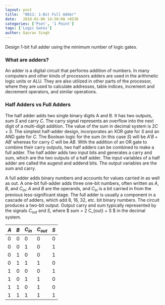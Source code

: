 ```yaml
---
layout: post
title:  "0011: 1-Bit Full Adder"
date:   2018-02-06 14:30:08 +0530
categories: ['Pset', '1 Point']
tags: ['Logic Gates']
author: Gaurav Singh
---
```

Design 1-bit full adder using the minimum number of logic gates.

### What are adders?
An adder is a digital circuit that performs addition of numbers. In many computers and other kinds of processors adders are used in the arithmetic logic units or ALU. They are also utilized in other parts of the processor, where they are used to calculate addresses, table indices, increment and decrement operators, and similar operations.

### Half Adders vs Full Adders
The half adder adds two single binary digits A and B. It has two outputs, sum $S$ and carry $C$. The carry signal represents an overflow into the next digit of a multi-digit addition. The value of the sum in decimal system is $2C + S$. The simplest half-adder design, incorporates an XOR gate for $S$ and an AND gate for $C$. The Boolean logic for the sum (in this case $S$) will be $A'B+AB'$ whereas for carry $C$ will be $AB$. With the addition of an OR gate to combine their carry outputs, two half adders can be combined to make a full adder. The half adder adds two input bits and generates a carry and sum, which are the two outputs of a half adder. The input variables of a half adder are called the augend and addend bits. The output variables are the sum and carry.

A full adder adds binary numbers and accounts for values carried in as well as out. A one-bit full-adder adds three one-bit numbers, often written as $A$, $B$, and $C_{in}$; $A$ and $B$ are the operands, and $C_{in}$ is a bit carried in from the previous less-significant stage. The full adder is usually a component in a cascade of adders, which add 8, 16, 32, etc. bit binary numbers. The circuit produces a two-bit output. Output carry and sum typically represented by the signals $C_{out}$ and $S$, where $ sum = 2 C_{out} + S $ in the decimal system.

| $A$ | $B$ | $C_{in}$ | $C_{out}$ | $S$ |
| - | - | - | - | - |
| 0 | 0 | 0 | 0 | 0 |
| 0 | 0 | 1 | 0 | 1 |
| 0 | 1 | 0 | 0 | 1 |
| 0 | 1 | 1 | 1 | 0 |
| 1 | 0 | 0 | 0 | 1 |
| 1 | 0 | 1 | 1 | 0 |
| 1 | 1 | 0 | 1 | 0 |
| 1 | 1 | 1 | 1 | 1 |

